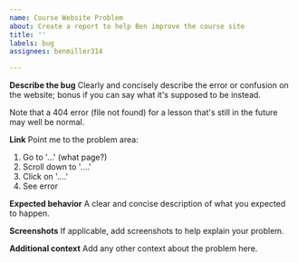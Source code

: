 ```yaml
---
name: Course Website Problem
about: Create a report to help Ben improve the course site
title: ''
labels: bug
assignees: benmiller314

---
```


**Describe the bug**
Clearly and concisely describe the error or confusion on the website; bonus if you can say what it's supposed to be instead.

Note that a 404 error (file not found) for a lesson that's still in the future may well be normal.

**Link**
Point me to the problem area:
1. Go to '...' (what page?)
3. Scroll down to '....'
2. Click on '....'
4. See error

**Expected behavior**
A clear and concise description of what you expected to happen.

**Screenshots**
If applicable, add screenshots to help explain your problem.

**Additional context**
Add any other context about the problem here.
